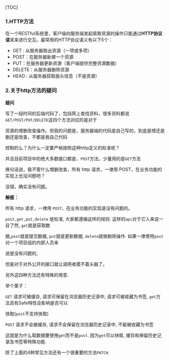 [TOC]

### 1.HTTP方法

在一个RESTful系统里，客户端向服务端发起索取资源的操作只能通过**HTTP协议语义**来进行交互。最常用的HTTP协议语义有以下5个：

- GET : 从服务器取出资源（一项或多项）
- POST：在服务器新建一个资源
- PUT：在服务器更新资源（客户端提供完整资源数据）
- DELETE：从服务器删除资源
- HEAD : 从服务器获取报头信息（不是资源）

### 2.关于http方法的疑问

**疑问**

写了一段时间的后端代码了，包括网上查找资料，很多资料都说`GET/POST/PUT/DELETE`这四个方法对应的是对于

资源的增删改查操作。但我的问题是，服务器端的代码是自己写的，到底是增还是删还是改查，不都是我自己代码

控制的么？为什么一定要严格按照这种http定义的标准呢？

并且目前项目中的绝大多数接口都是，`POST`方法，少量用的是`GET`方法

换句话说，我不管什么增删改查，所有 http 请求，一律用 POST，在业务功能的实现上也没问题吧？

没错，确实没有问题。

**解惑：**

所有 http 请求，一律用 `POST`，在业务功能的实现是没有问题的。

`post,get,put,delete` 是标准, 大家都遵循这样的规则. 这样的`api`对于它人来说一目了然, `get`就是获取数

据,`post`就是提交数据, `put`就是更新数据, `delete`就做删除操作. 如果一律使用`post`对一个项目组的内部人员来

说是没有问题的, 

但是对于对外公开的接口就让调用者摸不着头脑了。

另外这四种方法还有特殊的用意.

举个栗子：

`GET` 请求可被缓存, 请求可保留在浏览器历史记录中, 请求可被收藏为书签, `get`方法具有Safe特性会影响是否可以

快取(`post`不支持快取)

`POST` 请求不会被缓存, 请求不会保留在浏览器历史记录中, 不能被收藏为书签

这就是为什么取数据要使用`get`而不是`post`. 因为`get`可以快取, 缓存和保留历史记录及书签等特殊功能.

除了上面的4种常见方法还有一个很重要的方法`PATCH`.
